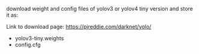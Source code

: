 download weight and config files of yolov3 or yolov4 tiny version and store it as:

Link to download page: https://pjreddie.com/darknet/yolo/

- yolov3-tiny.weights
- config.cfg



